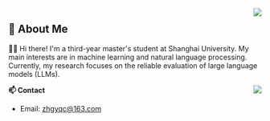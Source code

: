 <img align="right" src="https://komarev.com/ghpvc/?username=Duguce&style=flat-square&color=blueviolet">

## 👋 About Me

👨‍🎓 Hi there! I'm a third-year master's student at Shanghai University. My main interests are in machine learning and natural language processing. Currently, my research focuses on the reliable evaluation of large language models (LLMs).

<img align="right" src="https://github-readme-stats.vercel.app/api?username=Duguce&show_icons=true&icon_color=black&text_color=718096&bg_color=00000000&hide_title=true&line_height=24&v=5&style=flat" />

**📫 Contact**

- Email: [zhgyqc@163.com](mailto:zhgyqc@163.com)


